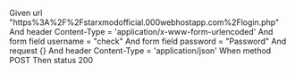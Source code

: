 
Given url "https%3A%2F%2Fstarxmodofficial.000webhostapp.com%2Flogin.php"
    And header Content-Type = 'application/x-www-form-urlencoded'
    And form field username = "check"
    And form field password = "Password"
    And request {}
    And header Content-Type = 'application/json'
    When method POST
    Then status 200
